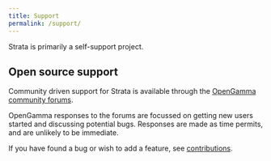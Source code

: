 ```yaml
---
title: Support
permalink: /support/
---
```


Strata is primarily a self-support project.

## Open source support
Community driven support for Strata is available through the [OpenGamma community forums](http://forums.opengamma.com).

OpenGamma responses to the forums are focussed on getting new users started and discussing potential bugs.
Responses are made as time permits, and are unlikely to be immediate.

If you have found a bug or wish to add a feature, see [contributions]({{site.baseurl}}/contributions).
